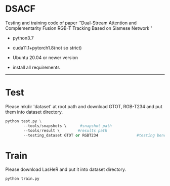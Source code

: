 # DSACF

Testing and training code of paper ''Dual-Stream Attention and Complementarity Fusion RGB-T Tracking Based on Siamese Network''

- python3.7

- cuda11.1+pytorch1.8(not so strict)

- Ubuntu 20.04 or newer version

- install all requirements
******



# Test

Please mkdir 'dataset' at root path and download GTOT, RGB-T234 and put them into dataset directory.

```py
python test.py \
        --tools/snapshots \      #snapshot path
        --tools/result \        #results path
        --testing_dataset GTOT or RGBT234                 #testing benchmark
```

# Train
Please download LasHeR and put it into dataset directory.
```py
python train.py
```
